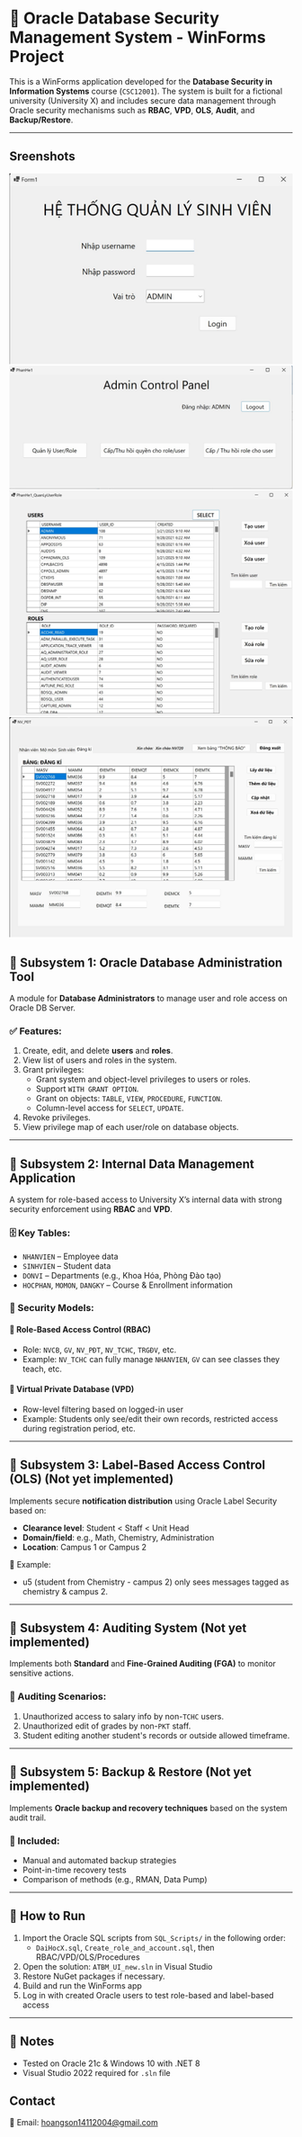 # 🔐 Oracle Database Security Management System - WinForms Project

This is a WinForms application developed for the **Database Security in Information Systems** course (`CSC12001`). The system is built for a fictional university (University X) and includes secure data management through Oracle security mechanisms such as **RBAC**, **VPD**, **OLS**, **Audit**, and **Backup/Restore**.

---

## Sreenshots
![Login](Screenshots/Login.jpg)  
![ControlPanel](Screenshots/Admin_ControlPanel.jpg)
![ManageUserRole](Screenshots/User_Role_Management.jpg)
![PhanHe2_PĐT](Screenshots/PhanHe2_NVPĐT.jpg)


## 🧩 Subsystem 1: Oracle Database Administration Tool

A module for **Database Administrators** to manage user and role access on Oracle DB Server.

### ✅ Features:
1. Create, edit, and delete **users** and **roles**.
2. View list of users and roles in the system.
3. Grant privileges:
   - Grant system and object-level privileges to users or roles.
   - Support `WITH GRANT OPTION`.
   - Grant on objects: `TABLE`, `VIEW`, `PROCEDURE`, `FUNCTION`.
   - Column-level access for `SELECT`, `UPDATE`.
4. Revoke privileges.
5. View privilege map of each user/role on database objects.

---

## 🧩 Subsystem 2: Internal Data Management Application

A system for role-based access to University X’s internal data with strong security enforcement using **RBAC** and **VPD**.

### 🗄️ Key Tables:
- `NHANVIEN` – Employee data
- `SINHVIEN` – Student data
- `DONVI` – Departments (e.g., Khoa Hóa, Phòng Đào tạo)
- `HOCPHAN`, `MOMON`, `DANGKY` – Course & Enrollment information

### 🔐 Security Models:

#### 🔹 Role-Based Access Control (RBAC)
- Role: `NVCB`, `GV`, `NV_PĐT`, `NV_TCHC`, `TRGĐV`, etc.
- Example: `NV_TCHC` can fully manage `NHANVIEN`, `GV` can see classes they teach, etc.

#### 🔹 Virtual Private Database (VPD)
- Row-level filtering based on logged-in user
- Example: Students only see/edit their own records, restricted access during registration period, etc.

---

## 📢 Subsystem 3: Label-Based Access Control (OLS) (Not yet implemented)

Implements secure **notification distribution** using Oracle Label Security based on:

- **Clearance level**: Student < Staff < Unit Head
- **Domain/field**: e.g., Math, Chemistry, Administration
- **Location**: Campus 1 or Campus 2

🔐 Example:
- u5 (student from Chemistry - campus 2) only sees messages tagged as chemistry & campus 2.

---

## 📜 Subsystem 4: Auditing System (Not yet implemented)

Implements both **Standard** and **Fine-Grained Auditing (FGA)** to monitor sensitive actions.

### 🎯 Auditing Scenarios:
1. Unauthorized access to salary info by non-`TCHC` users.
2. Unauthorized edit of grades by non-`PKT` staff.
3. Student editing another student's records or outside allowed timeframe.

---

## 💾 Subsystem 5: Backup & Restore (Not yet implemented)

Implements **Oracle backup and recovery techniques** based on the system audit trail.

### 🔄 Included:
- Manual and automated backup strategies
- Point-in-time recovery tests
- Comparison of methods (e.g., RMAN, Data Pump)

---

## 🚀 How to Run

1. Import the Oracle SQL scripts from `SQL_Scripts/` in the following order:
   - `DaiHocX.sql`, `Create_role_and_account.sql`, then RBAC/VPD/OLS/Procedures
2. Open the solution: `ATBM_UI_new.sln` in Visual Studio
3. Restore NuGet packages if necessary.
4. Build and run the WinForms app
5. Log in with created Oracle users to test role-based and label-based access

---

## 📌 Notes

- Tested on Oracle 21c & Windows 10 with .NET 8
- Visual Studio 2022 required for `.sln` file

## Contact  
📧 Email: hoangson14112004@gmail.com
